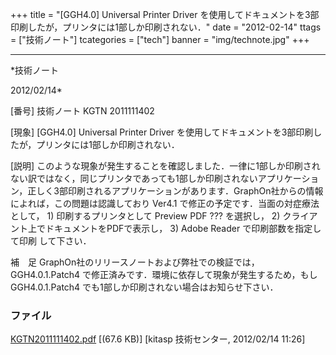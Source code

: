 ﻿+++
title = "[GGH4.0] Universal Printer Driver を使用してドキュメントを3部印刷したが，プリンタには1部しか印刷されない．"
date = "2012-02-14"
ttags = ["技術ノート"]
tcategories = ["tech"]
banner = "img/technote.jpg"
+++

-----------------------------------------------------------------------------------------------------------------------------

*技術ノート

2012/02/14*


[番号]
技術ノート KGTN 2011111402

[現象]
[GGH4.0] Universal Printer Driver
を使用してドキュメントを3部印刷したが，プリンタには1部しか印刷されない．

[説明]
このような現象が発生することを確認しました．一律に1部しか印刷されない訳ではなく，同じプリンタであっても1部しか印刷されないアプリケーション，正しく3部印刷されるアプリケーションがあります．GraphOn社からの情報によれば，この問題は認識しており
Ver4.1 で修正の予定です．当面の対症療法として， 1)
印刷するプリンタとして Preview PDF ??? を選択し， 2)
クライアント上でドキュメントをPDFで表示し， 3) Adobe Reader
で印刷部数を指定して印刷 して下さい．

補　足
GraphOn社のリリースノートおよび弊社での検証では， GGH4.0.1.Patch4
で修正済みです．環境に依存して現象が発生するため，もしGGH4.0.1.Patch4
でも1部しか印刷されない場合はお知らせ下さい．


### ファイル

 
 


[KGTN2011111402.pdf](http://techreport.kitasp.net/attachments/download/701/KGTN2011111402.pdf)
 [(67.6 KB)] [kitasp 技術センター, 2012/02/14
11:26]


 


 

